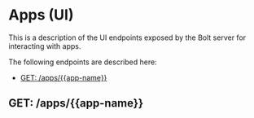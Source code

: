 # Apps \(UI\)

This is a description of the UI endpoints exposed by the Bolt server for interacting with apps.

The following endpoints are described here:

* [GET: \/apps\/{{app-name}}](#get-appsapp-name)

## GET: \/apps\/{{app-name}}

